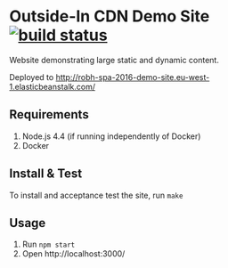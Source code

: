 # Outside-In CDN Demo Site [![build status](https://travis-ci.org/rhargreaves/tdd-cdn-demo-site.svg)](https://travis-ci.org/rhargreaves/tdd-cdn-demo-site)

Website demonstrating large static and dynamic content.

Deployed to http://robh-spa-2016-demo-site.eu-west-1.elasticbeanstalk.com/

## Requirements

1. Node.js 4.4 (if running independently of Docker)
2. Docker

## Install & Test

To install and acceptance test the site, run `make`

## Usage

1. Run `npm start`
2. Open http://localhost:3000/
